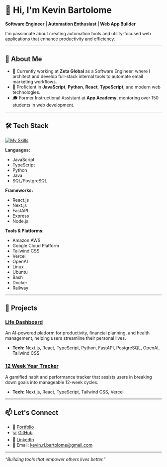 # 👋 Hi, I'm Kevin Bartolome

**Software Engineer | Automation Enthusiast | Web App Builder**

I'm passionate about creating automation tools and utility-focused web applications that enhance productivity and efficiency.

---

## 🧠 About Me

- 🔭 Currently working at **Zeta Global** as a Software Engineer, where I architect and develop full-stack internal tools to automate email marketing workflows.
- 🧰 Proficient in **JavaScript**, **Python**, **React**, **TypeScript**, and modern web technologies.
- 🎓 Former Instructional Assistant at **App Academy**, mentoring over 150 students in web development.

---

## 🛠️ Tech Stack

[![My Skills](https://skillicons.dev/icons?i=js,ts,py,java,postgres,react,nextjs,fastapi,express,nodejs,aws,gcp,tailwind,vercel,atom,linux,ubuntu,bash,docker,git,github,html&perline=11)](https://skillicons.dev)

**Languages:**

- JavaScript
- TypeScript
- Python
- Java
- SQL/PostgreSQL

**Frameworks:**

- React.js
- Next.js
- FastAPI
- Express
- Node.js

**Tools & Platforms:**

- Amazon AWS
- Google Cloud Platform
- Tailwind CSS
- Vercel
- OpenAI
- Linux
- Ubuntu
- Bash
- Docker
- Railway

---

## 🚀 Projects

### [Life Dashboard](https://life-dashboard-eta.vercel.app/)

An AI-powered platform for productivity, financial planning, and health management, helping users streamline their personal lives.

- **Tech:** Next.js, React, TypeScript, Python, FastAPI, PostgreSQL, OpenAI, Tailwind CSS

### [12 Week Year Tracker](https://12-week-year-nine.vercel.app/)

A gamified habit and performance tracker that assists users in breaking down goals into manageable 12-week cycles.

- **Tech:** Next.js, React, TypeScript, Tailwind CSS, Vercel

---


## 📫 Let's Connect

- 💼 [Portfolio](https://portfolio-self-three-61.vercel.app/)
- 💻 [GitHub](https://github.com/kxvin1)
- 🔗 [LinkedIn](https://www.linkedin.com/in/kevin-bartolome/)
- 📧 Email: kevin.rl.bartolome@gmail.com

---

*“Building tools that empower others lives better.”*


